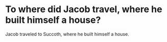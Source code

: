 # To where did Jacob travel, where he built himself a house?

Jacob traveled to Succoth, where he built himself a house.
